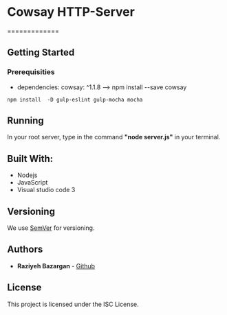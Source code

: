 # Cowsay HTTP-Server
=============

> 

## Getting Started


### Prerequisities

- dependencies: 
    cowsay: ^1.1.8  --> npm install --save cowsay
  
```
npm install  -D gulp-eslint gulp-mocha mocha

```


## Running

In your root server, type in the command **"node server.js"** in your terminal.


## Built With:

* Nodejs
* JavaScript
* Visual studio code 3 

## Versioning

We use [SemVer](http://semver.org/) for versioning.

## Authors

* **Raziyeh Bazargan** - [Github](https://github.com/RaziyehBazargan)

## License

This project is licensed under the ISC License.

